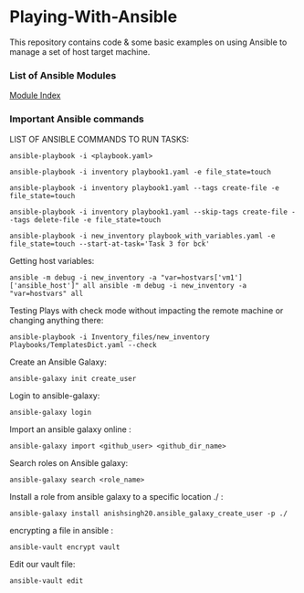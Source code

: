 # Playing-With-Ansible
This repository contains code &amp; some basic examples on using Ansible to manage a set of host target machine.


### List of Ansible Modules

[Module Index](https://docs.ansible.com/ansible/2.8/modules/modules_by_category.html)


### Important Ansible commands

LIST OF ANSIBLE COMMANDS TO RUN TASKS:


```ansible
ansible-playbook -i <playbook.yaml>
```

```ansible
ansible-playbook -i inventory playbook1.yaml -e file_state=touch
```
```ansible
ansible-playbook -i inventory playbook1.yaml --tags create-file -e file_state=touch
```

```ansible
ansible-playbook -i inventory playbook1.yaml --skip-tags create-file --tags delete-file -e file_state=touch
```

```ansible
ansible-playbook -i new_inventory playbook_with_variables.yaml -e file_state=touch --start-at-task='Task 3 for bck'
```
Getting host variables: 

```ansible
ansible -m debug -i new_inventory -a "var=hostvars['vm1']['ansible_host']" all ansible -m debug -i new_inventory -a "var=hostvars" all
```
Testing Plays with check mode without impacting the remote machine or changing anything there: 
```ansible
ansible-playbook -i Inventory_files/new_inventory Playbooks/TemplatesDict.yaml --check
```

Create an Ansible Galaxy: 

```ansible
ansible-galaxy init create_user
```
Login to ansible-galaxy: 
```ansible
ansible-galaxy login
```

Import an ansible galaxy online : 

```ansible
ansible-galaxy import <github_user> <github_dir_name>
```


Search roles on Ansible galaxy: 
```ansible
ansible-galaxy search <role_name>
```
Install a role from ansible galaxy to a specific location ./ : 

```ansible
ansible-galaxy install anishsingh20.ansible_galaxy_create_user -p ./
```

encrypting a file in ansible : 
```ansible
ansible-vault encrypt vault
```
Edit our vault file: 
```ansible
ansible-vault edit
```
